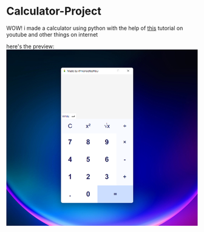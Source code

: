 # Calculator-Project
WOW! i made a calculator using python 
with the help of [this](https://www.youtube.com/watch?v=QZPv1y2znZo) tutorial on youtube
and other things on internet

here's the preview:
![image](./Project/Preview.png)

